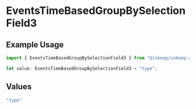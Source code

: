 # EventsTimeBasedGroupBySelectionField3

## Example Usage

```typescript
import { EventsTimeBasedGroupBySelectionField3 } from "@inkeep/inkeep-analytics/models/components";

let value: EventsTimeBasedGroupBySelectionField3 = "type";
```

## Values

```typescript
"type"
```